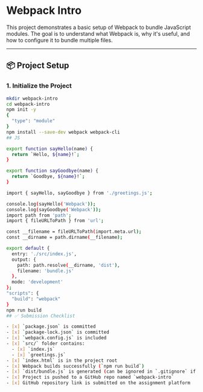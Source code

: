 # Webpack Intro

This project demonstrates a basic setup of Webpack to bundle JavaScript modules. The goal is to understand what Webpack is, why it's useful, and how to configure it to bundle multiple files.

---

## 📦 Project Setup

### 1. Initialize the Project

```bash
mkdir webpack-intro
cd webpack-intro
npm init -y
{
  "type": "module"
}
npm install --save-dev webpack webpack-cli
## JS

export function sayHello(name) {
  return `Hello, ${name}!`;
}

export function sayGoodbye(name) {
  return `Goodbye, ${name}!`;
}

import { sayHello, sayGoodbye } from './greetings.js';

console.log(sayHello('Webpack'));
console.log(sayGoodbye('Webpack'));
import path from 'path';
import { fileURLToPath } from 'url';

const __filename = fileURLToPath(import.meta.url);
const __dirname = path.dirname(__filename);

export default {
  entry: './src/index.js',
  output: {
    path: path.resolve(__dirname, 'dist'),
    filename: 'bundle.js'
  },
  mode: 'development'
};
"scripts": {
  "build": "webpack"
}
npm run build
## ✅ Submission Checklist

- [x] `package.json` is committed
- [x] `package-lock.json` is committed
- [x] `webpack.config.js` is included
- [x] `src/` folder contains:
  - [x] `index.js`
  - [x] `greetings.js`
- [x] `index.html` is in the project root
- [x] Webpack builds successfully (`npm run build`)
- [x] `dist/bundle.js` is generated (can be ignored in `.gitignore` if not required)
- [x] Project is pushed to a GitHub repo named `webpack-intro`
- [x] GitHub repository link is submitted on the assignment platform
